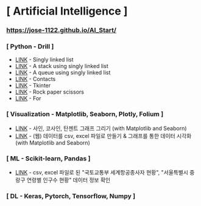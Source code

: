 # [ Artificial Intelligence ]

### https://jose-1122.github.io/AI_Start/

### [ Python - Drill ]
  * [LINK](https://jose-1122.github.io/AI_Start/Singly_Linked_List.html) - Singly linked list
  * [LINK](https://jose-1122.github.io/AI_Start/Stack_Using_Singly_Linked_List.html) - A stack using singly linked list
  * [LINK](https://jose-1122.github.io/AI_Start/Queue_Using_Singly_Linked_List.html) - A queue using singly linked list
  * [LINK](https://jose-1122.github.io/AI_Start/Contact.html) - Contacts
  * [LINK](https://jose-1122.github.io/AI_Start/GUI_Programming_tkinter.html) - Tkinter
  * [LINK](https://jose-1122.github.io/AI_Start/RockPaperScissors.html) - Rock paper scissors
  * [LINK](https://jose-1122.github.io/AI_Start/Patterns_of_Stars.html) - For
    
### [ Visualization - Matplotlib, Seaborn, Plotly, Folium ]
  * [LINK](https://jose-1122.github.io/AI_Start/Sin_Cos_Tan.html) - 사인, 코사인, 탄젠트 그래프 그리기 (with Matplotlib and Seaborn)
  * [LINK](https://jose-1122.github.io/AI_Start/) - (웹) 데이터를 csv, excel 파일로 만들기 & 그래프를 통한 데이터 시각화 (with Matplotlib and Seaborn)
  
### [ ML - Scikit-learn, Pandas ]
  * [LINK](https://jose-1122.github.io/AI_Start/The_number_of_people_engaged_in_aviation_business_for_each_international_airways) - csv, excel 파일로 된 "국토교통부 세계항공종사자 현황", "서울특별시 중랑구 연령별 인구수 현황" 데이터 정보 확인
  
### [ DL - Keras, Pytorch, Tensorflow, Numpy ]
